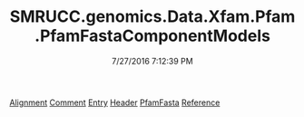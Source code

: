 ﻿---
title: SMRUCC.genomics.Data.Xfam.Pfam.PfamFastaComponentModels
date: 7/27/2016 7:12:39 PM
---

[Alignment](T-SMRUCC.genomics.Data.Xfam.Pfam.PfamFastaComponentModels.Alignment.html)
[Comment](T-SMRUCC.genomics.Data.Xfam.Pfam.PfamFastaComponentModels.Comment.html)
[Entry](T-SMRUCC.genomics.Data.Xfam.Pfam.PfamFastaComponentModels.Entry.html)
[Header](T-SMRUCC.genomics.Data.Xfam.Pfam.PfamFastaComponentModels.Header.html)
[PfamFasta](T-SMRUCC.genomics.Data.Xfam.Pfam.PfamFastaComponentModels.PfamFasta.html)
[Reference](T-SMRUCC.genomics.Data.Xfam.Pfam.PfamFastaComponentModels.Reference.html)
